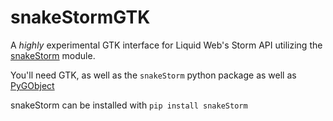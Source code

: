 snakeStormGTK
============

A *highly* experimental GTK interface for Liquid Web's Storm API utilizing the [snakeStorm](https://github.com/jgillmanjr/snakeStorm) module.

You'll need GTK, as well as the `snakeStorm` python package as well as [PyGObject](http://python-gtk-3-tutorial.readthedocs.org/en/latest/install.html)

snakeStorm can be installed with `pip install snakeStorm`
